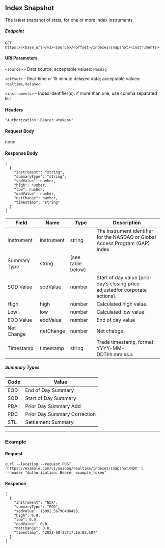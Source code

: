## Index Snapshot

The latest snapshot of stats, for one or more index instruments.

##### Endpoint

`GET` `https://<base_url>/v1/<source>/<offset>/indexes/snapshot/<instruments>`

#### URI Parameters

`<source>` - Data source; acceptable values: `Nasdaq`

`<offset>` - Real-time or 15 minute delayed data; acceptable values: `realtime`, `delayed`

`<instruments>` - Index identifier(s): if more than one, use comma separated list

#### Headers

`"Authorization: Bearer <token>"`

#### Request Body

none

#### Response Body

```
[
  {
    "instrument": "string",
    "summaryType": "string",
    "sodValue": number,
    "high": number,
    "low": number,
    "eodValue": number,
    "netChange": number,
    "timestamp": "string"
  }
]
```

| Field | Name | Type | Description |
|-------|------|------|-------------|
|Instrument|instrument|string|The instrument identifier for the NASDAQ or Global Access Program (GAP) Index.|
|Summary Type|string|(see table below)|
|SOD Value|sodValue|number|Start of day value (prior day’s closing price adjustedfor corporate actions).|
|High|high|number|Calculated high value.|
|Low|low|number|Calculated low value|
|EOD Value|eodValue|number|End of day value|
|Net Change|netChange|number|Net chabge.|
|Timestamp|timestamp|string|Trade timestamp, format: YYYY-MM-DDThh:mm:ss.s|

##### Summary Types

| Code | Value |
|-------|------|
|EOD | End of Day Summary|
|SOD | Start of Day Summary|
|PDA | Prior Day Summary Add|
|PDC | Prior Day Summary Correction|
|STL | Settlement Summary|

---


### Example

#### Request

```
curl --location --request POST 'https://example.com/v1/nasdaq/realtime/indexes/snapshot/NDX' \
--header "Authorization: Bearer example_token"
```

#### Response

```
[
  {
    "instrument": "NDX",
    "summaryType": "EOD",
    "sodValue": 15092.56790488493,
    "high": 0.0,
    "low": 0.0,
    "eodValue": 0.0,
    "netChange": 0.0,
    "timestamp": "2021-08-23T17:16:02.607"
  }
]
```
